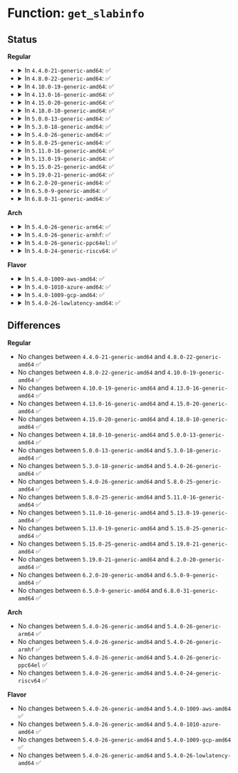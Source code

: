 # Function: <code>get_slabinfo</code>

## Status
<b>Regular</b>
<ul>
<li>
<details>
<summary>In <code>4.4.0-21-generic-amd64</code>: ✅</summary>

```c
void get_slabinfo(struct kmem_cache * s, struct slabinfo * sinfo)
```

```json
{
  "name": "get_slabinfo",
  "collision_type": "Unique Global",
  "inline_type": "No",
  "funcs": [
    {
      "addr": 18446744071580872688,
      "name": "get_slabinfo",
      "external": true,
      "loc": "mm/slub.c:5526",
      "file": "mm/slub.c",
      "inline": "seen, unknown",
      "caller_inline": [],
      "caller_func": [
        "mm/slab_common.c:memcg_accumulate_slabinfo",
        "mm/slab_common.c:cache_show"
      ]
    }
  ],
  "symbols": [
    {
      "addr": 18446744071580872688,
      "name": "get_slabinfo",
      "section": ".text",
      "bind": "STB_GLOBAL",
      "size": 180
    }
  ]
}
```
</details>
</li>
<li>
<details>
<summary>In <code>4.8.0-22-generic-amd64</code>: ✅</summary>

```c
void get_slabinfo(struct kmem_cache * s, struct slabinfo * sinfo)
```

```json
{
  "name": "get_slabinfo",
  "collision_type": "Unique Global",
  "inline_type": "No",
  "funcs": [
    {
      "addr": 18446744071581000352,
      "name": "get_slabinfo",
      "external": true,
      "loc": "mm/slub.c:5753",
      "file": "mm/slub.c",
      "inline": "seen, unknown",
      "caller_inline": [],
      "caller_func": [
        "mm/slab_common.c:cache_show",
        "mm/slab_common.c:memcg_accumulate_slabinfo"
      ]
    }
  ],
  "symbols": [
    {
      "addr": 18446744071581000352,
      "name": "get_slabinfo",
      "section": ".text",
      "bind": "STB_GLOBAL",
      "size": 180
    }
  ]
}
```
</details>
</li>
<li>
<details>
<summary>In <code>4.10.0-19-generic-amd64</code>: ✅</summary>

```c
void get_slabinfo(struct kmem_cache * s, struct slabinfo * sinfo)
```

```json
{
  "name": "get_slabinfo",
  "collision_type": "Unique Global",
  "inline_type": "No",
  "funcs": [
    {
      "addr": 18446744071581074144,
      "name": "get_slabinfo",
      "external": true,
      "loc": "mm/slub.c:5722",
      "file": "mm/slub.c",
      "inline": "seen, unknown",
      "caller_inline": [],
      "caller_func": [
        "mm/slab_common.c:cache_show",
        "mm/slab_common.c:memcg_accumulate_slabinfo"
      ]
    }
  ],
  "symbols": [
    {
      "addr": 18446744071581074144,
      "name": "get_slabinfo",
      "section": ".text",
      "bind": "STB_GLOBAL",
      "size": 180
    }
  ]
}
```
</details>
</li>
<li>
<details>
<summary>In <code>4.13.0-16-generic-amd64</code>: ✅</summary>

```c
void get_slabinfo(struct kmem_cache * s, struct slabinfo * sinfo)
```

```json
{
  "name": "get_slabinfo",
  "collision_type": "Unique Global",
  "inline_type": "No",
  "funcs": [
    {
      "addr": 18446744071581122576,
      "name": "get_slabinfo",
      "external": true,
      "loc": "mm/slub.c:5819",
      "file": "mm/slub.c",
      "inline": "seen, unknown",
      "caller_inline": [],
      "caller_func": [
        "mm/slab_common.c:cache_show",
        "mm/slab_common.c:memcg_accumulate_slabinfo"
      ]
    }
  ],
  "symbols": [
    {
      "addr": 18446744071581122576,
      "name": "get_slabinfo",
      "section": ".text",
      "bind": "STB_GLOBAL",
      "size": 186
    }
  ]
}
```
</details>
</li>
<li>
<details>
<summary>In <code>4.15.0-20-generic-amd64</code>: ✅</summary>

```c
void get_slabinfo(struct kmem_cache * s, struct slabinfo * sinfo)
```

```json
{
  "name": "get_slabinfo",
  "collision_type": "Unique Global",
  "inline_type": "No",
  "funcs": [
    {
      "addr": 18446744071581235056,
      "name": "get_slabinfo",
      "external": true,
      "loc": "mm/slub.c:5837",
      "file": "mm/slub.c",
      "inline": "seen, unknown",
      "caller_inline": [],
      "caller_func": [
        "mm/slab_common.c:dump_unreclaimable_slab",
        "mm/slab_common.c:cache_show",
        "mm/slab_common.c:memcg_accumulate_slabinfo"
      ]
    }
  ],
  "symbols": [
    {
      "addr": 18446744071581235056,
      "name": "get_slabinfo",
      "section": ".text",
      "bind": "STB_GLOBAL",
      "size": 186
    }
  ]
}
```
</details>
</li>
<li>
<details>
<summary>In <code>4.18.0-10-generic-amd64</code>: ✅</summary>

```c
void get_slabinfo(struct kmem_cache * s, struct slabinfo * sinfo)
```

```json
{
  "name": "get_slabinfo",
  "collision_type": "Unique Global",
  "inline_type": "No",
  "funcs": [
    {
      "addr": 18446744071581378256,
      "name": "get_slabinfo",
      "external": true,
      "loc": "mm/slub.c:5847",
      "file": "mm/slub.c",
      "inline": "seen, unknown",
      "caller_inline": [],
      "caller_func": [
        "mm/slab_common.c:dump_unreclaimable_slab",
        "mm/slab_common.c:cache_show",
        "mm/slab_common.c:memcg_accumulate_slabinfo"
      ]
    }
  ],
  "symbols": [
    {
      "addr": 18446744071581378256,
      "name": "get_slabinfo",
      "section": ".text",
      "bind": "STB_GLOBAL",
      "size": 172
    }
  ]
}
```
</details>
</li>
<li>
<details>
<summary>In <code>5.0.0-13-generic-amd64</code>: ✅</summary>

```c
void get_slabinfo(struct kmem_cache * s, struct slabinfo * sinfo)
```

```json
{
  "name": "get_slabinfo",
  "collision_type": "Unique Global",
  "inline_type": "No",
  "funcs": [
    {
      "addr": 18446744071581462368,
      "name": "get_slabinfo",
      "external": true,
      "loc": "mm/slub.c:5898",
      "file": "mm/slub.c",
      "inline": "seen, unknown",
      "caller_inline": [],
      "caller_func": [
        "mm/slab_common.c:dump_unreclaimable_slab",
        "mm/slab_common.c:cache_show",
        "mm/slab_common.c:memcg_accumulate_slabinfo"
      ]
    }
  ],
  "symbols": [
    {
      "addr": 18446744071581462368,
      "name": "get_slabinfo",
      "section": ".text",
      "bind": "STB_GLOBAL",
      "size": 172
    }
  ]
}
```
</details>
</li>
<li>
<details>
<summary>In <code>5.3.0-18-generic-amd64</code>: ✅</summary>

```c
void get_slabinfo(struct kmem_cache * s, struct slabinfo * sinfo)
```

```json
{
  "name": "get_slabinfo",
  "collision_type": "Unique Global",
  "inline_type": "No",
  "funcs": [
    {
      "addr": 18446744071581576704,
      "name": "get_slabinfo",
      "external": true,
      "loc": "mm/slub.c:5889",
      "file": "mm/slub.c",
      "inline": "seen, unknown",
      "caller_inline": [],
      "caller_func": [
        "mm/slab_common.c:memcg_slabinfo_show",
        "mm/slab_common.c:memcg_slabinfo_show",
        "mm/slab_common.c:dump_unreclaimable_slab",
        "mm/slab_common.c:cache_show",
        "mm/slab_common.c:memcg_accumulate_slabinfo"
      ]
    }
  ],
  "symbols": [
    {
      "addr": 18446744071581576704,
      "name": "get_slabinfo",
      "section": ".text",
      "bind": "STB_GLOBAL",
      "size": 174
    }
  ]
}
```
</details>
</li>
<li>
<details>
<summary>In <code>5.4.0-26-generic-amd64</code>: ✅</summary>

```c
void get_slabinfo(struct kmem_cache * s, struct slabinfo * sinfo)
```

```json
{
  "name": "get_slabinfo",
  "collision_type": "Unique Global",
  "inline_type": "No",
  "funcs": [
    {
      "addr": 18446744071581641920,
      "name": "get_slabinfo",
      "external": true,
      "loc": "mm/slub.c:5916",
      "file": "mm/slub.c",
      "inline": "seen, unknown",
      "caller_inline": [],
      "caller_func": [
        "mm/slab_common.c:memcg_slabinfo_show",
        "mm/slab_common.c:memcg_slabinfo_show",
        "mm/slab_common.c:dump_unreclaimable_slab",
        "mm/slab_common.c:cache_show",
        "mm/slab_common.c:memcg_accumulate_slabinfo"
      ]
    }
  ],
  "symbols": [
    {
      "addr": 18446744071581641920,
      "name": "get_slabinfo",
      "section": ".text",
      "bind": "STB_GLOBAL",
      "size": 174
    }
  ]
}
```
</details>
</li>
<li>
<details>
<summary>In <code>5.8.0-25-generic-amd64</code>: ✅</summary>

```c
void get_slabinfo(struct kmem_cache * s, struct slabinfo * sinfo)
```

```json
{
  "name": "get_slabinfo",
  "collision_type": "Unique Global",
  "inline_type": "No",
  "funcs": [
    {
      "addr": 18446744071581856864,
      "name": "get_slabinfo",
      "external": true,
      "loc": "mm/slub.c:5963",
      "file": "mm/slub.c",
      "inline": "seen, unknown",
      "caller_inline": [],
      "caller_func": [
        "mm/slab_common.c:memcg_slabinfo_show",
        "mm/slab_common.c:memcg_slabinfo_show",
        "mm/slab_common.c:dump_unreclaimable_slab",
        "mm/slab_common.c:cache_show",
        "mm/slab_common.c:memcg_accumulate_slabinfo"
      ]
    }
  ],
  "symbols": [
    {
      "addr": 18446744071581856864,
      "name": "get_slabinfo",
      "section": ".text",
      "bind": "STB_GLOBAL",
      "size": 243
    }
  ]
}
```
</details>
</li>
<li>
<details>
<summary>In <code>5.11.0-16-generic-amd64</code>: ✅</summary>

```c
void get_slabinfo(struct kmem_cache * s, struct slabinfo * sinfo)
```

```json
{
  "name": "get_slabinfo",
  "collision_type": "Unique Global",
  "inline_type": "No",
  "funcs": [
    {
      "addr": 18446744071581905104,
      "name": "get_slabinfo",
      "external": true,
      "loc": "mm/slub.c:5755",
      "file": "mm/slub.c",
      "inline": "seen, unknown",
      "caller_inline": [],
      "caller_func": [
        "mm/slab_common.c:dump_unreclaimable_slab",
        "mm/slab_common.c:cache_show"
      ]
    }
  ],
  "symbols": [
    {
      "addr": 18446744071581905104,
      "name": "get_slabinfo",
      "section": ".text",
      "bind": "STB_GLOBAL",
      "size": 243
    }
  ]
}
```
</details>
</li>
<li>
<details>
<summary>In <code>5.13.0-19-generic-amd64</code>: ✅</summary>

```c
void get_slabinfo(struct kmem_cache * s, struct slabinfo * sinfo)
```

```json
{
  "name": "get_slabinfo",
  "collision_type": "Unique Global",
  "inline_type": "No",
  "funcs": [
    {
      "addr": 18446744071581936544,
      "name": "get_slabinfo",
      "external": true,
      "loc": "mm/slub.c:5820",
      "file": "mm/slub.c",
      "inline": "seen, unknown",
      "caller_inline": [],
      "caller_func": [
        "mm/slab_common.c:dump_unreclaimable_slab",
        "mm/slab_common.c:slab_show"
      ]
    }
  ],
  "symbols": [
    {
      "addr": 18446744071581936544,
      "name": "get_slabinfo",
      "section": ".text",
      "bind": "STB_GLOBAL",
      "size": 243
    }
  ]
}
```
</details>
</li>
<li>
<details>
<summary>In <code>5.15.0-25-generic-amd64</code>: ✅</summary>

```c
void get_slabinfo(struct kmem_cache * s, struct slabinfo * sinfo)
```

```json
{
  "name": "get_slabinfo",
  "collision_type": "Unique Global",
  "inline_type": "No",
  "funcs": [
    {
      "addr": 18446744071582234832,
      "name": "get_slabinfo",
      "external": true,
      "loc": "mm/slub.c:6220",
      "file": "mm/slub.c",
      "inline": "seen, unknown",
      "caller_inline": [],
      "caller_func": [
        "mm/slab_common.c:dump_unreclaimable_slab",
        "mm/slab_common.c:slab_show"
      ]
    }
  ],
  "symbols": [
    {
      "addr": 18446744071582234832,
      "name": "get_slabinfo",
      "section": ".text",
      "bind": "STB_GLOBAL",
      "size": 243
    }
  ]
}
```
</details>
</li>
<li>
<details>
<summary>In <code>5.19.0-21-generic-amd64</code>: ✅</summary>

```c
void get_slabinfo(struct kmem_cache * s, struct slabinfo * sinfo)
```

```json
{
  "name": "get_slabinfo",
  "collision_type": "Unique Global",
  "inline_type": "No",
  "funcs": [
    {
      "addr": 18446744071582703616,
      "name": "get_slabinfo",
      "external": true,
      "loc": "mm/slub.c:6301",
      "file": "mm/slub.c",
      "inline": "seen, unknown",
      "caller_inline": [],
      "caller_func": [
        "mm/slab_common.c:dump_unreclaimable_slab",
        "mm/slab_common.c:slab_show"
      ]
    }
  ],
  "symbols": [
    {
      "addr": 18446744071582703616,
      "name": "get_slabinfo",
      "section": ".text",
      "bind": "STB_GLOBAL",
      "size": 263
    }
  ]
}
```
</details>
</li>
<li>
<details>
<summary>In <code>6.2.0-20-generic-amd64</code>: ✅</summary>

```c
void get_slabinfo(struct kmem_cache * s, struct slabinfo * sinfo)
```

```json
{
  "name": "get_slabinfo",
  "collision_type": "Unique Global",
  "inline_type": "No",
  "funcs": [
    {
      "addr": 18446744071583228928,
      "name": "get_slabinfo",
      "external": true,
      "loc": "mm/slub.c:6474",
      "file": "mm/slub.c",
      "inline": "seen, unknown",
      "caller_inline": [],
      "caller_func": [
        "mm/slab_common.c:dump_unreclaimable_slab",
        "mm/slab_common.c:slab_show"
      ]
    }
  ],
  "symbols": [
    {
      "addr": 18446744071583228928,
      "name": "get_slabinfo",
      "section": ".text",
      "bind": "STB_GLOBAL",
      "size": 259
    }
  ]
}
```
</details>
</li>
<li>
<details>
<summary>In <code>6.5.0-9-generic-amd64</code>: ✅</summary>

```c
void get_slabinfo(struct kmem_cache * s, struct slabinfo * sinfo)
```

```json
{
  "name": "get_slabinfo",
  "collision_type": "Unique Global",
  "inline_type": "No",
  "funcs": [
    {
      "addr": 18446744071583447872,
      "name": "get_slabinfo",
      "external": true,
      "loc": "mm/slub.c:6488",
      "file": "mm/slub.c",
      "inline": "seen, unknown",
      "caller_inline": [],
      "caller_func": [
        "mm/slab_common.c:dump_unreclaimable_slab",
        "mm/slab_common.c:slab_show"
      ]
    }
  ],
  "symbols": [
    {
      "addr": 18446744071583447872,
      "name": "get_slabinfo",
      "section": ".text",
      "bind": "STB_GLOBAL",
      "size": 303
    }
  ]
}
```
</details>
</li>
<li>
<details>
<summary>In <code>6.8.0-31-generic-amd64</code>: ✅</summary>

```c
void get_slabinfo(struct kmem_cache * s, struct slabinfo * sinfo)
```

```json
{
  "name": "get_slabinfo",
  "collision_type": "Unique Global",
  "inline_type": "No",
  "funcs": [
    {
      "addr": 18446744071583432080,
      "name": "get_slabinfo",
      "external": true,
      "loc": "mm/slub.c:7099",
      "file": "mm/slub.c",
      "inline": "seen, unknown",
      "caller_inline": [],
      "caller_func": [
        "mm/slab_common.c:dump_unreclaimable_slab",
        "mm/slab_common.c:slab_show"
      ]
    }
  ],
  "symbols": [
    {
      "addr": 18446744071583432080,
      "name": "get_slabinfo",
      "section": ".text",
      "bind": "STB_GLOBAL",
      "size": 303
    }
  ]
}
```
</details>
</li>
</ul>
<b>Arch</b>
<ul>
<li>
<details>
<summary>In <code>5.4.0-26-generic-arm64</code>: ✅</summary>

```c
void get_slabinfo(struct kmem_cache * s, struct slabinfo * sinfo)
```

```json
{
  "name": "get_slabinfo",
  "collision_type": "Unique Global",
  "inline_type": "No",
  "funcs": [
    {
      "addr": 18446603336493091832,
      "name": "get_slabinfo",
      "external": true,
      "loc": "mm/slub.c:5916",
      "file": "mm/slub.c",
      "inline": "seen, unknown",
      "caller_inline": [],
      "caller_func": [
        "mm/slab_common.c:memcg_slabinfo_show",
        "mm/slab_common.c:memcg_slabinfo_show",
        "mm/slab_common.c:dump_unreclaimable_slab",
        "mm/slab_common.c:cache_show",
        "mm/slab_common.c:memcg_accumulate_slabinfo"
      ]
    }
  ],
  "symbols": [
    {
      "addr": 18446603336493091832,
      "name": "get_slabinfo",
      "section": ".text",
      "bind": "STB_GLOBAL",
      "size": 208
    }
  ]
}
```
</details>
</li>
<li>
<details>
<summary>In <code>5.4.0-26-generic-armhf</code>: ✅</summary>

```c
void get_slabinfo(struct kmem_cache * s, struct slabinfo * sinfo)
```

```json
{
  "name": "get_slabinfo",
  "collision_type": "Unique Global",
  "inline_type": "No",
  "funcs": [
    {
      "addr": 3226797388,
      "name": "get_slabinfo",
      "external": true,
      "loc": "mm/slub.c:5916",
      "file": "mm/slub.c",
      "inline": "seen, unknown",
      "caller_inline": [],
      "caller_func": [
        "mm/slab_common.c:memcg_slabinfo_show",
        "mm/slab_common.c:memcg_slabinfo_show",
        "mm/slab_common.c:dump_unreclaimable_slab",
        "mm/slab_common.c:cache_show",
        "mm/slab_common.c:cache_show"
      ]
    }
  ],
  "symbols": [
    {
      "addr": 3226797388,
      "name": "get_slabinfo",
      "section": ".text",
      "bind": "STB_GLOBAL",
      "size": 104
    }
  ]
}
```
</details>
</li>
<li>
<details>
<summary>In <code>5.4.0-26-generic-ppc64el</code>: ✅</summary>

```c
void get_slabinfo(struct kmem_cache * s, struct slabinfo * sinfo)
```

```json
{
  "name": "get_slabinfo",
  "collision_type": "Unique Global",
  "inline_type": "No",
  "funcs": [
    {
      "addr": 13835058055286540816,
      "name": "get_slabinfo",
      "external": true,
      "loc": "mm/slub.c:5916",
      "file": "mm/slub.c",
      "inline": "seen, unknown",
      "caller_inline": [],
      "caller_func": [
        "mm/slab_common.c:memcg_slabinfo_show",
        "mm/slab_common.c:memcg_slabinfo_show",
        "mm/slab_common.c:dump_unreclaimable_slab",
        "mm/slab_common.c:cache_show",
        "mm/slab_common.c:memcg_accumulate_slabinfo"
      ]
    }
  ],
  "symbols": [
    {
      "addr": 13835058055286540816,
      "name": "get_slabinfo",
      "section": ".text",
      "bind": "STB_GLOBAL",
      "size": 348
    }
  ]
}
```
</details>
</li>
<li>
<details>
<summary>In <code>5.4.0-24-generic-riscv64</code>: ✅</summary>

```c
void get_slabinfo(struct kmem_cache * s, struct slabinfo * sinfo)
```

```json
{
  "name": "get_slabinfo",
  "collision_type": "Unique Global",
  "inline_type": "No",
  "funcs": [
    {
      "addr": 18446743936272947666,
      "name": "get_slabinfo",
      "external": true,
      "loc": "mm/slub.c:5916",
      "file": "mm/slub.c",
      "inline": "seen, unknown",
      "caller_inline": [],
      "caller_func": [
        "mm/slab_common.c:memcg_slabinfo_show",
        "mm/slab_common.c:memcg_slabinfo_show",
        "mm/slab_common.c:dump_unreclaimable_slab",
        "mm/slab_common.c:cache_show",
        "mm/slab_common.c:memcg_accumulate_slabinfo"
      ]
    }
  ],
  "symbols": [
    {
      "addr": 18446743936272947666,
      "name": "get_slabinfo",
      "section": ".text",
      "bind": "STB_GLOBAL",
      "size": 118
    }
  ]
}
```
</details>
</li>
</ul>
<b>Flavor</b>
<ul>
<li>
<details>
<summary>In <code>5.4.0-1009-aws-amd64</code>: ✅</summary>

```c
void get_slabinfo(struct kmem_cache * s, struct slabinfo * sinfo)
```

```json
{
  "name": "get_slabinfo",
  "collision_type": "Unique Global",
  "inline_type": "No",
  "funcs": [
    {
      "addr": 18446744071581610656,
      "name": "get_slabinfo",
      "external": true,
      "loc": "mm/slub.c:5916",
      "file": "mm/slub.c",
      "inline": "seen, unknown",
      "caller_inline": [],
      "caller_func": [
        "mm/slab_common.c:memcg_slabinfo_show",
        "mm/slab_common.c:memcg_slabinfo_show",
        "mm/slab_common.c:dump_unreclaimable_slab",
        "mm/slab_common.c:cache_show",
        "mm/slab_common.c:memcg_accumulate_slabinfo"
      ]
    }
  ],
  "symbols": [
    {
      "addr": 18446744071581610656,
      "name": "get_slabinfo",
      "section": ".text",
      "bind": "STB_GLOBAL",
      "size": 174
    }
  ]
}
```
</details>
</li>
<li>
<details>
<summary>In <code>5.4.0-1010-azure-amd64</code>: ✅</summary>

```c
void get_slabinfo(struct kmem_cache * s, struct slabinfo * sinfo)
```

```json
{
  "name": "get_slabinfo",
  "collision_type": "Unique Global",
  "inline_type": "No",
  "funcs": [
    {
      "addr": 18446744071581551984,
      "name": "get_slabinfo",
      "external": true,
      "loc": "mm/slub.c:5916",
      "file": "mm/slub.c",
      "inline": "seen, unknown",
      "caller_inline": [],
      "caller_func": [
        "mm/slab_common.c:memcg_slabinfo_show",
        "mm/slab_common.c:memcg_slabinfo_show",
        "mm/slab_common.c:dump_unreclaimable_slab",
        "mm/slab_common.c:cache_show",
        "mm/slab_common.c:memcg_accumulate_slabinfo"
      ]
    }
  ],
  "symbols": [
    {
      "addr": 18446744071581551984,
      "name": "get_slabinfo",
      "section": ".text",
      "bind": "STB_GLOBAL",
      "size": 174
    }
  ]
}
```
</details>
</li>
<li>
<details>
<summary>In <code>5.4.0-1009-gcp-amd64</code>: ✅</summary>

```c
void get_slabinfo(struct kmem_cache * s, struct slabinfo * sinfo)
```

```json
{
  "name": "get_slabinfo",
  "collision_type": "Unique Global",
  "inline_type": "No",
  "funcs": [
    {
      "addr": 18446744071581601968,
      "name": "get_slabinfo",
      "external": true,
      "loc": "mm/slub.c:5916",
      "file": "mm/slub.c",
      "inline": "seen, unknown",
      "caller_inline": [],
      "caller_func": [
        "mm/slab_common.c:memcg_slabinfo_show",
        "mm/slab_common.c:memcg_slabinfo_show",
        "mm/slab_common.c:dump_unreclaimable_slab",
        "mm/slab_common.c:cache_show",
        "mm/slab_common.c:memcg_accumulate_slabinfo"
      ]
    }
  ],
  "symbols": [
    {
      "addr": 18446744071581601968,
      "name": "get_slabinfo",
      "section": ".text",
      "bind": "STB_GLOBAL",
      "size": 174
    }
  ]
}
```
</details>
</li>
<li>
<details>
<summary>In <code>5.4.0-26-lowlatency-amd64</code>: ✅</summary>

```c
void get_slabinfo(struct kmem_cache * s, struct slabinfo * sinfo)
```

```json
{
  "name": "get_slabinfo",
  "collision_type": "Unique Global",
  "inline_type": "No",
  "funcs": [
    {
      "addr": 18446744071581667936,
      "name": "get_slabinfo",
      "external": true,
      "loc": "mm/slub.c:5916",
      "file": "mm/slub.c",
      "inline": "seen, unknown",
      "caller_inline": [],
      "caller_func": [
        "mm/slab_common.c:memcg_slabinfo_show",
        "mm/slab_common.c:memcg_slabinfo_show",
        "mm/slab_common.c:dump_unreclaimable_slab",
        "mm/slab_common.c:cache_show",
        "mm/slab_common.c:memcg_accumulate_slabinfo"
      ]
    }
  ],
  "symbols": [
    {
      "addr": 18446744071581667936,
      "name": "get_slabinfo",
      "section": ".text",
      "bind": "STB_GLOBAL",
      "size": 174
    }
  ]
}
```
</details>
</li>
</ul>

## Differences
<b>Regular</b>
<ul>
<li>
No changes between <code>4.4.0-21-generic-amd64</code> and <code>4.8.0-22-generic-amd64</code> ✅
</li>
<li>
No changes between <code>4.8.0-22-generic-amd64</code> and <code>4.10.0-19-generic-amd64</code> ✅
</li>
<li>
No changes between <code>4.10.0-19-generic-amd64</code> and <code>4.13.0-16-generic-amd64</code> ✅
</li>
<li>
No changes between <code>4.13.0-16-generic-amd64</code> and <code>4.15.0-20-generic-amd64</code> ✅
</li>
<li>
No changes between <code>4.15.0-20-generic-amd64</code> and <code>4.18.0-10-generic-amd64</code> ✅
</li>
<li>
No changes between <code>4.18.0-10-generic-amd64</code> and <code>5.0.0-13-generic-amd64</code> ✅
</li>
<li>
No changes between <code>5.0.0-13-generic-amd64</code> and <code>5.3.0-18-generic-amd64</code> ✅
</li>
<li>
No changes between <code>5.3.0-18-generic-amd64</code> and <code>5.4.0-26-generic-amd64</code> ✅
</li>
<li>
No changes between <code>5.4.0-26-generic-amd64</code> and <code>5.8.0-25-generic-amd64</code> ✅
</li>
<li>
No changes between <code>5.8.0-25-generic-amd64</code> and <code>5.11.0-16-generic-amd64</code> ✅
</li>
<li>
No changes between <code>5.11.0-16-generic-amd64</code> and <code>5.13.0-19-generic-amd64</code> ✅
</li>
<li>
No changes between <code>5.13.0-19-generic-amd64</code> and <code>5.15.0-25-generic-amd64</code> ✅
</li>
<li>
No changes between <code>5.15.0-25-generic-amd64</code> and <code>5.19.0-21-generic-amd64</code> ✅
</li>
<li>
No changes between <code>5.19.0-21-generic-amd64</code> and <code>6.2.0-20-generic-amd64</code> ✅
</li>
<li>
No changes between <code>6.2.0-20-generic-amd64</code> and <code>6.5.0-9-generic-amd64</code> ✅
</li>
<li>
No changes between <code>6.5.0-9-generic-amd64</code> and <code>6.8.0-31-generic-amd64</code> ✅
</li>
</ul>
<b>Arch</b>
<ul>
<li>
No changes between <code>5.4.0-26-generic-amd64</code> and <code>5.4.0-26-generic-arm64</code> ✅
</li>
<li>
No changes between <code>5.4.0-26-generic-amd64</code> and <code>5.4.0-26-generic-armhf</code> ✅
</li>
<li>
No changes between <code>5.4.0-26-generic-amd64</code> and <code>5.4.0-26-generic-ppc64el</code> ✅
</li>
<li>
No changes between <code>5.4.0-26-generic-amd64</code> and <code>5.4.0-24-generic-riscv64</code> ✅
</li>
</ul>
<b>Flavor</b>
<ul>
<li>
No changes between <code>5.4.0-26-generic-amd64</code> and <code>5.4.0-1009-aws-amd64</code> ✅
</li>
<li>
No changes between <code>5.4.0-26-generic-amd64</code> and <code>5.4.0-1010-azure-amd64</code> ✅
</li>
<li>
No changes between <code>5.4.0-26-generic-amd64</code> and <code>5.4.0-1009-gcp-amd64</code> ✅
</li>
<li>
No changes between <code>5.4.0-26-generic-amd64</code> and <code>5.4.0-26-lowlatency-amd64</code> ✅
</li>
</ul>
